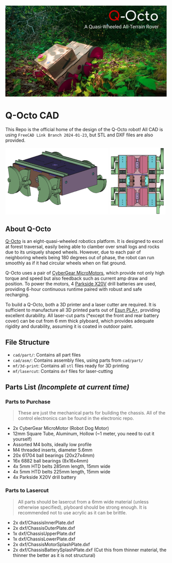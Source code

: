 ![img](img/cover2.png)

# Q-Octo CAD
This Repo is the official home of the design of the Q-Octo robot! All CAD is using `FreeCAD Link Branch 2024-01-23`, but STL and DXF files are also provided.

<img src="img/side-view.png" width=64%/> <img src="img/chassis-ntp.png" width=34.5%/>

## About Q-Octo
[Q-Octo](https://www.youtube.com/watch?v=2PIdxYJO_Ck) is an eight-quasi-wheeled robotics platform. It is designed to excel at forest traversal, easily being able to clamber over small logs and rocks due to its uniquely shaped wheels. However, due to each pair of neighboring wheels being 180 degrees out of phase, the robot can run smoothly as if it had circular wheels when on flat ground.

Q-Octo uses a pair of [CyberGear MicroMotors](https://www.aliexpress.com/item/1005005997659365.html), which provide not only high torque and speed but also feedback such as current amp draw and position. To power the motors, 4 [Parkside X20V](https://parkside-diy.com/gb/battery-technology/x20v-team) drill batteries are used, providing 6-hour continuous runtime paired with robust and safe recharging.

To build a Q-Octo, both a 3D printer and a laser cutter are required. It is sufficient to manufacture all 3D printed parts out of [Esun PLA+](https://www.esun3d.com/pla-pro-product/), providing excellent durability. All laser-cut parts (*except the front and rear battery cover) can be cut from 6 mm thick plyboard, which provides adequate rigidity and durability, assuming it is coated in outdoor paint.

## File Structure
- `cad/part/`: Contains all part files
- `cad/asm/`: Contains assembly files, using parts from `cad/part/`
- `mf/3d-print`: Contains all `stl` files ready for 3D printing
- `mf/lasercut`: Contains `dxf` files for laser-cutting

## Parts List _(Incomplete at current time)_

### Parts to Purchase
> These are just the mechanical parts for building the chassis. All of the control electronics can be found in the electronic repo.
- 2x CyberGear MicroMotor (Robot Dog Motor)
- 12mm Square Tube, Aluminum, Hollow (~1 meter, you need to cut it yourself)
- Assorted M4 bolts, ideally low profile
- M4 threaded inserts, diameter 5.6mm
- 20x 61704 ball bearings (20x27x4mm)
- 16x 6882 ball bearings (8x16x4mm)
- 4x 5mm HTD belts 285mm length, 15mm wide
- 4x 5mm HTD belts 225mm length, 15mm wide
- 4x Parkside X20V drill battery

### Parts to Lasercut
> All parts should be lasercut from a 6mm wide material (unless otherwise specified), plyboard should be strong enough. It is recommended not to use acrylic as it can be brittle.
- 2x dxf/ChassisInnerPlate.dxf
- 2x dxf/ChassisOuterPlate.dxf
- 1x dxf/ChassisUpperPlate.dxf
- 1x dxf/ChassisLowerPlate.dxf
- 2x dxf/ChassisMotorSplashPlate.dxf
- 2x dxf/ChassisBatterySplashPlate.dxf (Cut this from thinner material, the thinner the better as it is not structural)
